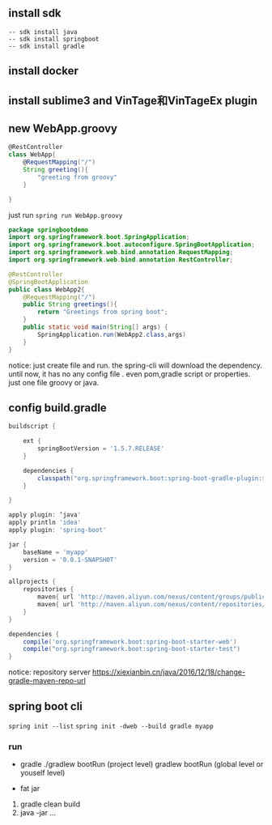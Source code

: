 ## install sdk
	-- sdk install java
	-- sdk install springboot
	-- sdk install gradle

## install docker

## install sublime3 and VinTage和VinTageEx plugin

## new WebApp.groovy  

```groovy
@RestController
class WebApp{
	@RequestMapping("/")
	String greeting(){
		"greeting from groovy"
	}

}
```

just run `spring run WebApp.groovy`

```java
package springbootdemo 
import org.springframework.boot.SpringApplication; 
import org.springframework.boot.autoconfigure.SpringBootApplication; 
import org.springframework.web.bind.annotation.RequestMapping; 
import org.springframework.web.bind.annotation.RestController; 

@RestController
@SpringBootApplication
public class WebApp2{
	@RequestMapping("/")
	public String greetings(){
		return "Greetings from spring boot";
	}
	public static void main(String[] args) {
		SpringApplication.run(WebApp2.class,args)
	}
}

```

notice: just create file and run. the spring-cli will download the dependency. until now, it has no any config file . even pom,gradle script or properties. just one file groovy or java.


## config build.gradle

```gradle
buildscript {

	ext {
		springBootVersion = '1.5.7.RELEASE'
	}

	dependencies {
		classpath("org.springframework.boot:spring-boot-gradle-plugin:${springBootVersion}")
	}

}

apply plugin: ‘java'
apply println 'idea'
apply plugin: 'spring-boot'

jar {
	baseName = 'myapp'
	version = '0.0.1-SNAPSHOT'
}

allprojects {
    repositories {
        maven{ url 'http://maven.aliyun.com/nexus/content/groups/public'}
        maven{ url 'http://maven.aliyun.com/nexus/content/repositories/jcenter'}
    }
}

dependencies {
	compile('org.springframework.boot:spring-boot-starter-web')
	compile("org.springframework.boot:spring-boot-starter-test")
}
```

notice: repository server
https://xiexianbin.cn/java/2016/12/18/change-gradle-maven-repo-url

## spring boot cli
`spring init --list`
`spring init -dweb --build gradle myapp`

### run
- gradle
./gradlew bootRun (project level)
gradlew bootRun  (global level or youself level)

- fat jar
1. gradle clean build 
2. java -jar ...
